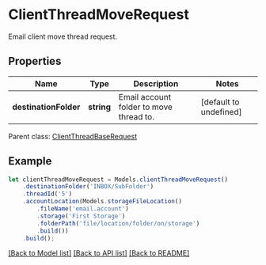 # ClientThreadMoveRequest

Email client move thread request.             

## Properties
Name | Type | Description | Notes
---- | ---- | ----------- | -----
**destinationFolder** | **string** | Email account folder to move thread to.              | [default to undefined]

 Parent class: [ClientThreadBaseRequest](ClientThreadBaseRequest.md)


## Example
```typescript
let clientThreadMoveRequest = Models.clientThreadMoveRequest()
    .destinationFolder('INBOX/SubFolder')
    .threadId('5')
    .accountLocation(Models.storageFileLocation()
        .fileName('email.account')
        .storage('First Storage')
        .folderPath('file/location/folder/on/storage')
        .build())
    .build();
```


[[Back to Model list]](README.md#documentation-for-models) [[Back to API list]](README.md#documentation-for-api-endpoints) [[Back to README]](README.md)
